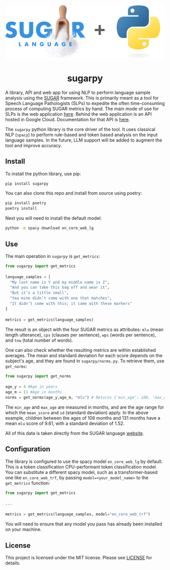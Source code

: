 ![sugarpy](img/logo.png)

# <div align="center">sugarpy</div>

A library, API and web app for using NLP to perform language sample analysis using the [SUGAR](https://www.sugarlanguage.org/) framework. This is primarily meant as a tool for Speech Language Pathologists (SLPs) to expedite the often time-consuming process of computing SUGAR metrics by hand. The main mode of use for SLPs is the web application [here](https://languagesamples.app/). Behind the web application is an API hosted in Google Cloud. Documentation for that API is [here](https://sugarpy-mrjuj62msa-uc.a.run.app/docs).

The `sugarpy` python library is the core driver of the tool. It uses classical NLP (`spacy`) to perform rule-based and token based analysis on the input language samples. In the future, LLM support will be added to augment the tool and improve accuracy.

## Install

To install the python library, use pip:
```bash
pip install sugarpy
```

You can also clone this repo and install from source using poetry:
```bash
pip install poetry
poetry install
```

Next you will need to install the default model:
```bash
python -m spacy download en_core_web_lg
```

## Use

The main operation in `sugarpy` is `get_metrics`:

```python
from sugarpy import get_metrics

language_samples = [
  "My last name is Y and my middle name is Z",
  "And you can take this bag off and wear it",
  "But it’s a little small",
  "Yea mine didn’t come with one that matches",
  "It didn’t come with this; it came with these markers"
]

metrics = get_metrics(language_samples)
```
The result is an object with the four SUGAR metrics as attributes: `mlu` (mean length utterance), `cps` (clauses per sentence), `wps` (words per sentence), and `tnw` (total number of words).

One can also check whether the resulting metrics are within established averages. The mean and standard deviation for each score depends on the subject's age, and they are found in `sugarpy/norms.py`. To retrieve them, use `get_norms`:

```python
from sugarpy import get_norms

age_y = 4 #Age in years
age_m = 11 #Age in months
norms = get_norms(age_y,age_m, "mlu") # Returns {'min_age': 108, 'max_age': 131, 'mean_score': 9.61, 'sd': 1.52}
```

The `min_age` and `max_age` are measured in months, and are the age range for which the `mean_score` and `sd` (standard deviation) apply. In the above example, children between the ages of 108 months and 131 months have a mean `mlu` score of 9.61, with a standard deviation of 1.52.

All of this data is taken directly from the SUGAR language [website](https://www.sugarlanguage.org/downloads).

## Configuration

The library is configured to use the spacy model `en_core_web_lg` by default. This is a token classification CPU-performant token classification model. You can substitute a different spacy model, such as a transformer-based one like `en_core_web_trf`, by passing `model=<your_model_name>` to the `get_metrics` function:
```python
from sugarpy import get_metrics

...

metrics = get_metrics(language_samples, model="en_core_web_trf")
```
You will need to ensure that any model you pass has already been installed on your machine.

## License

This project is licensed under the MIT license. Please see [LICENSE](./LICENSE) for details.
